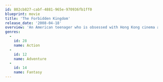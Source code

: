 ```yaml
---
id: 802cb827-cabf-4881-965e-970936fb1ff0
blueprint: movie
title: 'The Forbidden Kingdom'
release_date: '2008-04-18'
overview: 'An American teenager who is obsessed with Hong Kong cinema and kung-fu classics makes an extraordinary discovery in a Chinatown pawnshop: the legendary stick weapon of the Chinese sage and warrior, the Monkey King. With the lost relic in hand, the teenager unexpectedly finds himself travelling back to ancient China to join a crew of warriors from martial arts lore on a dangerous quest to free the imprisoned Monkey King.'
genres:
  -
    id: 28
    name: Action
  -
    id: 12
    name: Adventure
  -
    id: 14
    name: Fantasy
---
```

